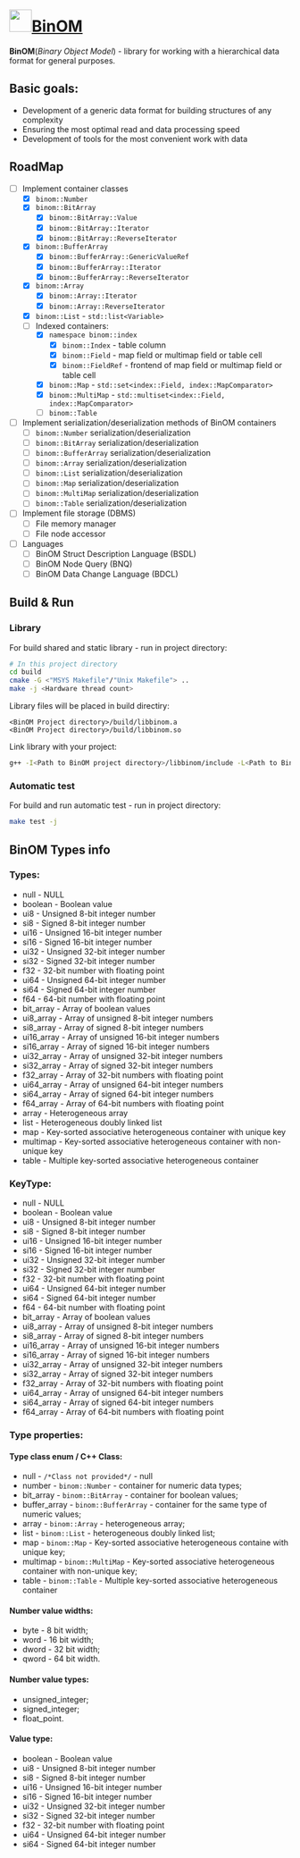 # <a href="https://gbytegear.github.io/BinOM/"><img src="https://gbytegear.github.io/BinOM/src/img/BinOM.ico" height="40">BinOM</a>

**BinOM**(*Binary Object Model*) - library for working with a hierarchical data format for general purposes.

## Basic goals:
* Development of a generic data format for building structures of any complexity
* Ensuring the most optimal read and data processing speed
* Development of tools for the most convenient work with data

## RoadMap
* [ ] Implement container classes
  * [x] `binom::Number`
  * [x] `binom::BitArray`
    * [x] `binom::BitArray::Value`
    * [x] `binom::BitArray::Iterator`
    * [x] `binom::BitArray::ReverseIterator`
  * [x] `binom::BufferArray`
    * [x] `binom::BufferArray::GenericValueRef`
    * [x] `binom::BufferArray::Iterator`
    * [x] `binom::BufferArray::ReverseIterator`
  * [x] `binom::Array`
    * [x] `binom::Array::Iterator`
    * [x] `binom::Array::ReverseIterator`
  * [x] `binom::List` - `std::list<Variable>`
  * [ ] Indexed containers:
    * [x] `namespace binom::index`
      * [x] `binom::Index` - table column
      * [x] `binom::Field` - map field or multimap field or table cell
      * [x] `binom::FieldRef` - frontend of map field or multimap field or table cell
    * [x] `binom::Map` - `std::set<index::Field, index::MapComparator>`
    * [x] `binom::MultiMap` - `std::multiset<index::Field, index::MapComparator>`
    * [ ] `binom::Table`
* [ ] Implement serialization/deserialization methods of BinOM containers
  * [ ] `binom::Number` serialization/deserialization
  * [ ] `binom::BitArray` serialization/deserialization
  * [ ] `binom::BufferArray` serialization/deserialization
  * [ ] `binom::Array` serialization/deserialization
  * [ ] `binom::List` serialization/deserialization
  * [ ] `binom::Map` serialization/deserialization
  * [ ] `binom::MultiMap` serialization/deserialization
  * [ ] `binom::Table` serialization/deserialization
* [ ] Implement file storage (DBMS)
  * [ ] File memory manager
  * [ ] File node accessor
* [ ] Languages
  * [ ] BinOM Struct Description Language (BSDL)
  * [ ] BinOM Node Query (BNQ)
  * [ ] BinOM Data Change Language (BDCL)

## Build & Run

### Library
For build shared and static library - run in project directory:
```bash
# In this project directory
cd build
cmake -G <"MSYS Makefile"/"Unix Makefile"> ..
make -j <Hardware thread count>
```
Library files will be placed in build directiry:
```
<BinOM Project directory>/build/libbinom.a
<BinOM Project directory>/build/libbinom.so
```
Link library with your project:
```bash
g++ -I<Path to BinOM project directory>/libbinom/include -L<Path to BinOM project directory>/build -lbinom -lpthread <your sources>
```

### Automatic test
For build and run automatic test - run in project directory:
```bash
make test -j
```

## BinOM Types info
### Types:
* null - NULL
* boolean - Boolean value
* ui8 - Unsigned 8-bit integer number
* si8 - Signed 8-bit integer number
* ui16 - Unsigned 16-bit integer number
* si16 - Signed 16-bit integer number
* ui32 - Unsigned 32-bit integer number
* si32 - Signed 32-bit integer number
* f32 - 32-bit number with floating point
* ui64 - Unsigned 64-bit integer number
* si64 - Signed 64-bit integer number
* f64 - 64-bit number with floating point
* bit_array - Array of boolean values
* ui8_array - Array of unsigned 8-bit integer numbers
* si8_array - Array of signed 8-bit integer numbers
* ui16_array - Array of unsigned 16-bit integer numbers
* si16_array - Array of signed 16-bit integer numbers
* ui32_array - Array of unsigned 32-bit integer numbers
* si32_array - Array of signed 32-bit integer numbers
* f32_array - Array of 32-bit numbers with floating point
* ui64_array - Array of unsigned 64-bit integer numbers
* si64_array - Array of signed 64-bit integer numbers
* f64_array - Array of 64-bit numbers with floating point
* array - Heterogeneous array
* list - Heterogeneous doubly linked list
* map - Key-sorted associative heterogeneous container with unique key
* multimap - Key-sorted associative heterogeneous container with non-unique key
* table - Multiple key-sorted associative heterogeneous container

### KeyType:
* null - NULL
* boolean - Boolean value
* ui8 - Unsigned 8-bit integer number
* si8 - Signed 8-bit integer number
* ui16 - Unsigned 16-bit integer number
* si16 - Signed 16-bit integer number
* ui32 - Unsigned 32-bit integer number
* si32 - Signed 32-bit integer number
* f32 - 32-bit number with floating point
* ui64 - Unsigned 64-bit integer number
* si64 - Signed 64-bit integer number
* f64 - 64-bit number with floating point
* bit_array - Array of boolean values
* ui8_array - Array of unsigned 8-bit integer numbers
* si8_array - Array of signed 8-bit integer numbers
* ui16_array - Array of unsigned 16-bit integer numbers
* si16_array - Array of signed 16-bit integer numbers
* ui32_array - Array of unsigned 32-bit integer numbers
* si32_array - Array of signed 32-bit integer numbers
* f32_array - Array of 32-bit numbers with floating point
* ui64_array - Array of unsigned 64-bit integer numbers
* si64_array - Array of signed 64-bit integer numbers
* f64_array - Array of 64-bit numbers with floating point

### Type properties:
#### Type class enum / C++ Class:
* null - `/*Class not provided*/` - null
* number - `binom::Number` - container for numeric data types;
* bit_array - `binom::BitArray` - сontainer for boolean values;
* buffer_array - `binom::BufferArray` - сontainer for the same type of numeric values;
* array - `binom::Array` - heterogeneous array;
* list - `binom::List` - heterogeneous doubly linked list;
* map - `binom::Map` - Key-sorted associative heterogeneous containe with unique key;
* multimap - `binom::MultiMap` - Key-sorted associative heterogeneous container with non-unique key;
* table - `binom::Table` - Multiple key-sorted associative heterogeneous container

#### Number value widths:
* byte - 8 bit width;
* word - 16 bit width;
* dword - 32 bit width;
* qword - 64 bit width.

#### Number value types:
* unsigned_integer;
* signed_integer;
* float_point.

#### Value type:
* boolean - Boolean value
* ui8 - Unsigned 8-bit integer number
* si8 - Signed 8-bit integer number
* ui16 - Unsigned 16-bit integer number
* si16 - Signed 16-bit integer number
* ui32 - Unsigned 32-bit integer number
* si32 - Signed 32-bit integer number
* f32 - 32-bit number with floating point
* ui64 - Unsigned 64-bit integer number
* si64 - Signed 64-bit integer number
